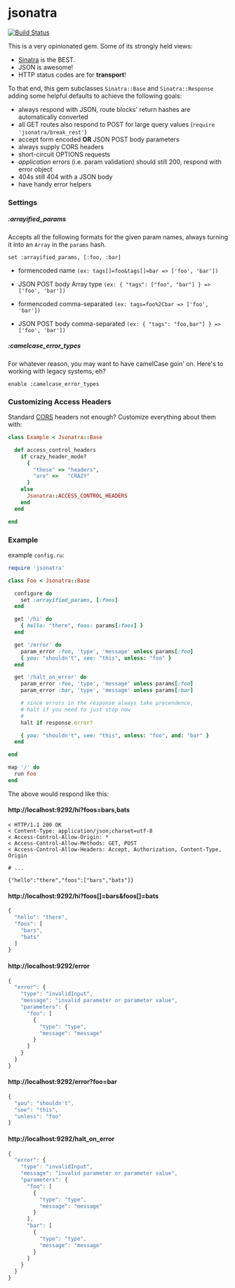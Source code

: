 jsonatra
========

[![Build Status](https://travis-ci.org/esripdx/jsonatra.png?branch=master)](https://travis-ci.org/esripdx/jsonatra)

This is a very opinionated gem. Some of its strongly held views:

* [Sinatra](http://sinatrarb.com) is the BEST.
* JSON is awesome!
* HTTP status codes are for **transport**!

To that end, this gem subclasses `Sinatra::Base` and `Sinatra::Response` adding
some helpful defaults to achieve the following goals:

* always respond with JSON, route blocks' return hashes are automatically converted
* all GET routes also respond to POST for large query values (`require 'jsonatra/break_rest'`)
* accept form encoded **OR** JSON POST body parameters
* always supply CORS headers
* short-circuit OPTIONS requests
* *application* errors (i.e. param validation) should still 200, respond with error object
* 404s still 404 with a JSON body
* have handy error helpers

### Settings

##### :arrayified_params

Accepts all the following formats for the given param names, always turning it into an
`Array` in the `params` hash.

`set :arrayified_params, [:foo, :bar]`

* formencoded name
`(ex: tags[]=foo&tags[]=bar => ['foo', 'bar'])`

* JSON POST body Array type
`(ex: { "tags": ["foo", "bar"] } => ['foo', 'bar'])`

* formencoded comma-separated
`(ex: tags=foo%2Cbar => ['foo', 'bar'])`

* JSON POST body comma-separated
`(ex: { "tags": "foo,bar"] } => ['foo', 'bar'])`


##### :camelcase_error_types

For whatever reason, you may want to have camelCase goin' on. Here's to working with
legacy systems, eh?

`enable :camelcase_error_types`

### Customizing Access Headers

Standard [CORS](http://en.wikipedia.org/wiki/Cross-origin_resource_sharing) headers
not enough? Customize everything about them with:

```ruby
class Example < Jsonatra::Base

  def access_control_headers
    if crazy_header_mode?
      {
        "these" => "headers",
        "are" =>   "CRAZY"
      }
    else
      Jsonatra::ACCESS_CONTROL_HEADERS
    end
  end

end
```

### Example

example `config.ru`:

```ruby
require 'jsonatra'

class Foo < Jsonatra::Base

  configure do
    set :arrayified_params, [:foos]
  end

  get '/hi' do
    { hello: "there", foos: params[:foos] }
  end

  get '/error' do
    param_error :foo, 'type', 'message' unless params[:foo]
    { you: "shouldn't", see: "this", unless: "foo" }
  end

  get '/halt_on_error' do
    param_error :foo, 'type', 'message' unless params[:foo]
    param_error :bar, 'type', 'message' unless params[:bar]

    # since errors in the response always take precendence,
    # halt if you need to just stop now
    #
    halt if response.error?

    { you: "shouldn't", see: "this", unless: "foo", and: "bar" }
  end

end

map '/' do
  run Foo
end
```

The above would respond like this:

#### http://localhost:9292/hi?foos=bars,bats

```
< HTTP/1.1 200 OK
< Content-Type: application/json;charset=utf-8
< Access-Control-Allow-Origin: *
< Access-Control-Allow-Methods: GET, POST
< Access-Control-Allow-Headers: Accept, Authorization, Content-Type, Origin

# ...

{"hello":"there","foos":["bars","bats"]}
```

#### http://localhost:9292/hi?foos[]=bars&foos[]=bats

```javascript
{
  "hello": "there",
  "foos": [
    "bars",
    "bats"
  ]
}
```

#### http://localhost:9292/error

```javascript
{
  "error": {
    "type": "invalidInput",
    "message": "invalid parameter or parameter value",
    "parameters": {
      "foo": [
        {
          "type": "type",
          "message": "message"
        }
      ]
    }
  }
}
```

#### http://localhost:9292/error?foo=bar

```javascript
{
  "you": "shouldn't",
  "see": "this",
  "unless": "foo"
}
```

#### http://localhost:9292/halt_on_error

```javascript
{
  "error": {
    "type": "invalidInput",
    "message": "invalid parameter or parameter value",
    "parameters": {
      "foo": [
        {
          "type": "type",
          "message": "message"
        }
      ],
      "bar": [
        {
          "type": "type",
          "message": "message"
        }
      ]
    }
  }
}
```
